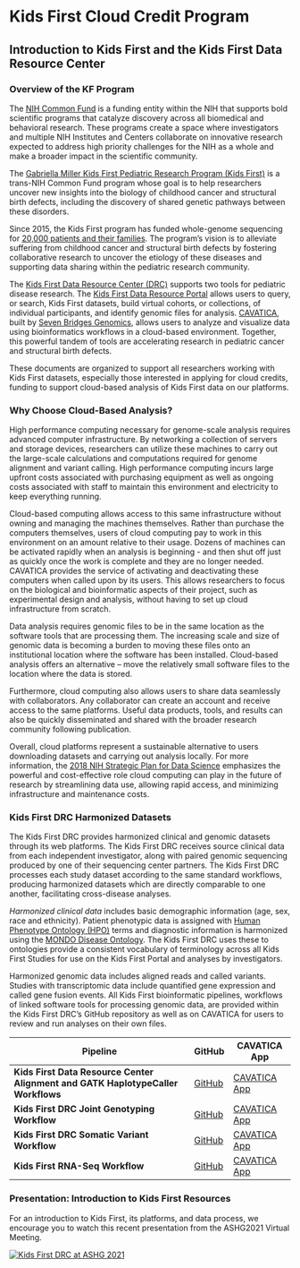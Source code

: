 # Kids First Cloud Credit Program
## Introduction to Kids First and the Kids First Data Resource Center
### Overview of the KF Program
The [NIH Common Fund](https://commonfund.nih.gov/) is a funding entity within the NIH that supports bold scientific programs that catalyze discovery across all biomedical and behavioral research. These programs create a space where investigators and multiple NIH Institutes and Centers collaborate on innovative research expected to address high priority challenges for the NIH as a whole and make a broader impact in the scientific community.

The [Gabriella Miller Kids First Pediatric Research Program (Kids First)](https://commonfund.nih.gov/kidsfirst) is a trans-NIH Common Fund program whose goal is to help researchers uncover new insights into the biology of childhood cancer and structural birth defects, including the discovery of shared genetic pathways between these disorders. 

Since 2015, the Kids First program has funded whole-genome sequencing for [20,000 patients and their families](https://commonfund.nih.gov/kidsfirst/x01projects). The program’s vision is to alleviate suffering from childhood cancer and structural birth defects by fostering collaborative research to uncover the etiology of these diseases and supporting data sharing within the pediatric research community. 

The [Kids First Data Resource Center (DRC)](http://kidsfirstdrc.org/) supports two tools for pediatric disease research. The [Kids First Data Resource Portal](https://portal.kidsfirstdrc.org/) allows users to query, or search, Kids First datasets, build virtual cohorts, or collections, of individual participants, and identify genomic files for analysis. [CAVATICA](https://cavatica.sbgenomics.com/), built by [Seven Bridges Genomics](https://www.sevenbridges.com/), allows users to analyze and visualize data using bioinformatics workflows in a cloud-based environment. Together, this powerful tandem of tools are accelerating research in pediatric cancer and structural birth defects. 

These documents are organized to support all researchers working with Kids First datasets, especially those interested in applying for cloud credits, funding to support cloud-based analysis of Kids First data on our platforms.

### Why Choose Cloud-Based Analysis?
High performance computing necessary for genome-scale analysis requires advanced computer infrastructure. By networking a collection of servers and storage devices, researchers can utilize these machines to carry out the large-scale calculations and computations required for genome alignment and variant calling. High performance computing incurs large upfront costs associated with purchasing equipment as well as ongoing costs associated with staff to maintain this environment and electricity to keep everything running.

Cloud-based computing allows access to this same infrastructure without owning and managing the machines themselves. Rather than purchase the computers themselves, users of cloud computing pay to work in this environment on an amount relative to their usage. Dozens of machines can be activated rapidly when an analysis is beginning - and then shut off just as quickly once the work is complete and they are no longer needed.
CAVATICA provides the service of activating and deactivating these computers when called upon by its users. This allows researchers to focus on the biological and bioinformatic aspects of their project, such as experimental design and analysis, without having to set up cloud infrastructure from scratch.

Data analysis requires genomic files to be in the same location as the software tools that are processing them. The increasing scale and size of genomic data is becoming a burden to moving these files onto an institutional location where the software has been installed. Cloud-based analysis offers an alternative – move the relatively small software files to the location where the data is stored.

Furthermore, cloud computing also allows users to share data seamlessly with collaborators. Any collaborator can create an account and receive access to the same platforms. Useful data products, tools, and results can also be quickly disseminated and shared with the broader research community following publication.

Overall, cloud platforms represent a sustainable alternative to users downloading datasets and carrying out analysis locally. For more information, the [2018 NIH Strategic Plan for Data Science](https://datascience.nih.gov/nih-strategic-plan-data-science) emphasizes the powerful and cost-effective role cloud computing can play in the future of research by streamlining data use, allowing rapid access, and minimizing infrastructure and maintenance costs.

### Kids First DRC Harmonized Datasets
The Kids First DRC provides harmonized clinical and genomic datasets through its web platforms. The Kids First DRC receives source clinical data from each independent investigator, along with paired genomic sequencing produced by one of their sequencing center partners. The Kids First DRC processes each study dataset according to the same standard workflows, producing harmonized datasets which are directly comparable to one another, facilitating cross-disease analyses.

*Harmonized clinical data* includes basic demographic information (age, sex, race and ethnicity). Patient phenotypic data is assigned with [Human Phenotype Ontology (HPO)](https://hpo.jax.org/app/) terms and diagnostic information is harmonized using the [MONDO Disease Ontology](https://www.ebi.ac.uk/ols/ontologies/mondo). The Kids First DRC uses these to ontologies provide a consistent vocabulary of terminology across all Kids First Studies for use on the Kids First Portal and analyses by investigators.

Harmonized genomic data includes aligned reads and called variants. Studies with transcriptomic data include quantified gene expression and called gene fusion events. All Kids First bioinformatic pipelines, workflows of linked software tools for processing genomic data, are provided within the Kids First DRC’s GitHub repository as well as on CAVATICA for users to review and run analyses on their own files.

| Pipeline | GitHub | CAVATICA App |
| ----------- | ----------- | ----------- |
| **Kids First Data Resource Center Alignment and GATK HaplotypeCaller Workflows** | [GitHub](https://github.com/kids-first/kf-alignment-workflow) | [CAVATICA App](https://cavatica.sbgenomics.com/public/apps/cavatica/apps-publisher/kfdrc-alignment-workflow) |
| **Kids First DRC Joint Genotyping Workflow** | [GitHub](https://github.com/kids-first/kf-jointgenotyping-workflow) | [CAVATICA App](https://cavatica.sbgenomics.com/public/apps/cavatica/apps-publisher/kfdrc-jointgenotyping-refinement-workflow) |
| **Kids First DRC Somatic Variant Workflow** | [GitHub](https://github.com/kids-first/kf-somatic-workflow) | [CAVATICA App](https://cavatica.sbgenomics.com/public/apps/cavatica/apps-publisher/kfdrc-somatic-variant-workflow) |
| **Kids First RNA-Seq Workflow** | [GitHub](https://github.com/kids-first/kf-rnaseq-workflow) | [CAVATICA App](https://cavatica.sbgenomics.com/public/apps/cavatica/apps-publisher/kfdrc-rnaseq-workflow) |

### Presentation: Introduction to Kids First Resources
For an introduction to Kids First, its platforms, and data process, we encourage you to watch this recent presentation from the ASHG2021 Virtual Meeting.

[![Kids First DRC at ASHG 2021](https://img.youtube.com/vi/uQ0soZQpYCU/0.jpg)](https://www.youtube.com/watch?v=uQ0soZQpYCU)
